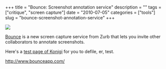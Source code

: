 +++
title = "Bounce: Screenshot annotation service"
description = ""
tags = ["critique", "screen capture"]
date = "2010-07-05"
categories = ["tools"]
slug = "bounce-screenshot-annotation-service"
+++


<div class="tool-screenshot mb1"><a href="http://www.bounceapp.com/"><img id="bluga-thumbnail-2758" class="bluga-thumbnail custom" src="/media/bluga/
wt5230577a698ad_custom.jpg"/></a></div><p><a href="http://www.bounceapp.com/">Bounce</a> is a new screen capture service from Zurb that lets you invite other collaborators to annotate screenshots.</p>

<p>Here's a <a href="http://www.bounceapp.com/posts/new?screen_id=8215">test page of Konigi</a> for you to defile, er, test.</p>

  
<p><a href="http://www.bounceapp.com/">http://www.bounceapp.com/</a></p>
      
